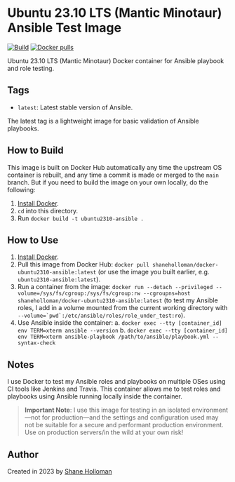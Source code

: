 # Ubuntu 23.10 LTS (Mantic Minotaur) Ansible Test Image

[![Build](https://github.com/shaneholloman/docker-ubuntu2310-ansible/actions/workflows/build.yml/badge.svg)](https://github.com/shaneholloman/docker-ubuntu2310-ansible/actions/workflows/build.yml) [![Docker pulls](https://img.shields.io/docker/pulls/shaneholloman/docker-ubuntu2310-ansible)](https://hub.docker.com/r/shaneholloman/docker-ubuntu2310-ansible/)

Ubuntu 23.10 LTS (Mantic Minotaur) Docker container for Ansible playbook and role testing.

## Tags

  - `latest`: Latest stable version of Ansible.

The latest tag is a lightweight image for basic validation of Ansible playbooks.

## How to Build

This image is built on Docker Hub automatically any time the upstream OS container is rebuilt, and any time a commit is made or merged to the `main` branch. But if you need to build the image on your own locally, do the following:

  1. [Install Docker](https://docs.docker.com/install/).
  2. `cd` into this directory.
  3. Run `docker build -t ubuntu2310-ansible .`

## How to Use

  1. [Install Docker](https://docs.docker.com/engine/installation/).
  2. Pull this image from Docker Hub: `docker pull shaneholloman/docker-ubuntu2310-ansible:latest` (or use the image you built earlier, e.g. `ubuntu2310-ansible:latest`).
  3. Run a container from the image: `docker run --detach --privileged --volume=/sys/fs/cgroup:/sys/fs/cgroup:rw --cgroupns=host shaneholloman/docker-ubuntu2310-ansible:latest` (to test my Ansible roles, I add in a volume mounted from the current working directory with ``--volume=`pwd`:/etc/ansible/roles/role_under_test:ro``).
  4. Use Ansible inside the container:
    a. `docker exec --tty [container_id] env TERM=xterm ansible --version`
    b. `docker exec --tty [container_id] env TERM=xterm ansible-playbook /path/to/ansible/playbook.yml --syntax-check`

## Notes

I use Docker to test my Ansible roles and playbooks on multiple OSes using CI tools like Jenkins and Travis. This container allows me to test roles and playbooks using Ansible running locally inside the container.

> **Important Note**: I use this image for testing in an isolated environment—not for production—and the settings and configuration used may not be suitable for a secure and performant production environment. Use on production servers/in the wild at your own risk!

## Author

Created in 2023 by [Shane Holloman](https://www.shaneholloman.com/)
